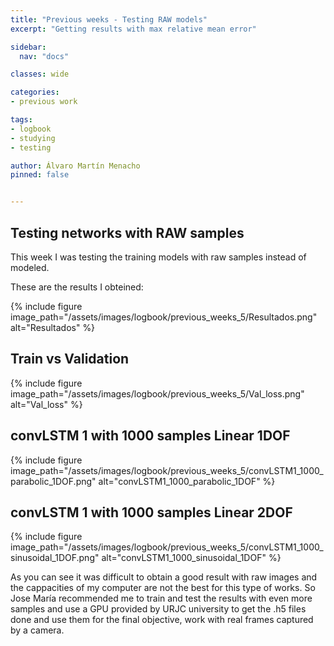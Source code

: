 ```yaml
---
title: "Previous weeks - Testing RAW models"
excerpt: "Getting results with max relative mean error"

sidebar:
  nav: "docs"

classes: wide

categories:
- previous work

tags:
- logbook
- studying
- testing

author: Álvaro Martín Menacho
pinned: false


---
```


## Testing networks with RAW samples

This week I was testing the training models with raw samples instead of modeled.

These are the results I obteined:

{% include figure image_path="/assets/images/logbook/previous_weeks_5/Resultados.png" alt="Resultados" %}

## Train vs Validation

{% include figure image_path="/assets/images/logbook/previous_weeks_5/Val_loss.png" alt="Val_loss" %}

## convLSTM 1 with 1000 samples Linear 1DOF

{% include figure image_path="/assets/images/logbook/previous_weeks_5/convLSTM1_1000_parabolic_1DOF.png" alt="convLSTM1_1000_parabolic_1DOF" %}

## convLSTM 1 with 1000 samples Linear 2DOF

{% include figure image_path="/assets/images/logbook/previous_weeks_5/convLSTM1_1000_sinusoidal_1DOF.png" alt="convLSTM1_1000_sinusoidal_1DOF" %}


As you can see it was difficult to obtain a good result with raw images and the cappacities of my computer are not the best for this type of works. So Jose María recommended me to train and test the results with even more samples and use a GPU provided by URJC university to get the .h5 files done and use them for the final objective, work with real frames captured by a camera.
